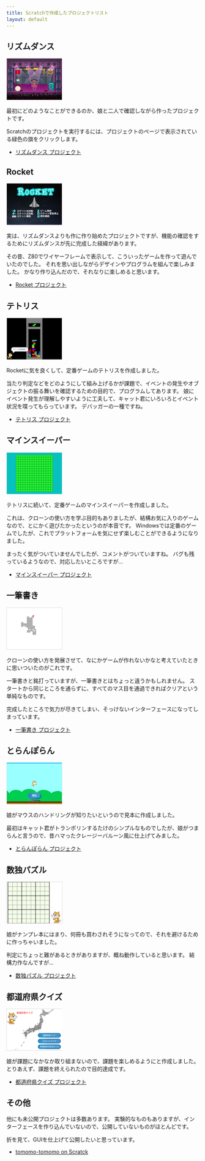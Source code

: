 ```yaml
---
title: Scratchで作成したプロジェクトリスト 
layout: default
---
```


## リズムダンス

[![リズムダンス](./img_rhythm_dance.png)](https://scratch.mit.edu/projects/375119370/)

最初にどのようなことができるのか、娘と二人で確認しながら作ったプロジェクトです。

Scratchのプロジェクトを実行するには、プロジェクトのページで表示されている緑色の旗をクリックします。

+ [リズムダンス プロジェクト](https://scratch.mit.edu/projects/375119370/)

## Rocket

[![Rocket](./img_rocket.png)](https://scratch.mit.edu/projects/374562421/)

実は、リズムダンスよりも作に作り始めたプロジェクトですが、機能の確認をするためにリズムダンスが先に完成した経緯があります。

その昔、Z80でワイヤーフレームで表示して、こういったゲームを作って遊んでいたのでした。 それを思い出しながらデザインやプログラムを組んで楽しみました。 かなり作り込んだので、それなりに楽しめると思います。

+ [Rocket プロジェクト](https://scratch.mit.edu/projects/374562421/)

## テトリス

[![テトリス](./img_tetris.png)](https://scratch.mit.edu/projects/376766531/)

Rocketに気を良くして、定番ゲームのテトリスを作成しました。

当たり判定などをどのようにして組み上げるかが課題で、イベントの発生やオブジェクトの振る舞いを確認するための目的で、プログラムしてあります。 娘にイベント発生が理解しやすいように工夫して、キャット君にいろいろとイベント状況を喋ってもらっています。 デバッガーの一種ですね。

+ [テトリス プロジェクト](https://scratch.mit.edu/projects/374562421/)

## マインスイーパー

[![マインスイーパー](./img_minesweeper.png)](https://scratch.mit.edu/projects/380008753/)

テトリスに続いて、定番ゲームのマインスイーパーを作成しました。

これは、クローンの使い方を学ぶ目的もありましたが、結構お気に入りのゲームなので、とにかく遊びたかったというのが本音です。 Windowsでは定番のゲームでしたが、これでプラットフォームを気にせず楽しむことができるようになりました。

まったく気がついていませんでしたが、コメントがついていますね。 バグも残っているようなので、対応したいところですが…

+ [マインスイーパー プロジェクト](https://scratch.mit.edu/projects/380008753/)

## 一筆書き

[![一筆書き](./img_onestroke_sketch.png)](https://scratch.mit.edu/projects/382329712/)

クローンの使い方を発展させて、なにかゲームが作れないかなと考えていたときに思いついたのがこれです。

一筆書きと銘打っていますが、一筆書きとはちょっと違うかもしれません。 スタートから同じところを通らずに、すべてのマス目を通過できればクリアという単純なものです。

完成したところで気力が尽きてしまい、そっけないインターフェースになってしまっています。

+ [一筆書き プロジェクト](https://scratch.mit.edu/projects/382329712/)

## とらんぽらん

[![とらんぽらん](./img_tranporan.png)](https://scratch.mit.edu/projects/380588354/)

娘がマウスのハンドリングが知りたいというので見本に作成しました。

最初はキャット君がトランポリンするたけのシンプルなものでしたが、娘がつまらんと言うので、昔ハマったクレージーバルーン風に仕上げてみました。

+ [とらんぽらん プロジェクト](https://scratch.mit.edu/projects/380588354/)


## 数独パズル

[![数独パズル](./img_numplay.png)](https://scratch.mit.edu/projects/388790895/)

娘がナンプレ本にはまり、何冊も買わされそうになってので、それを避けるために作っちゃいました。

判定にちょっと難があるときがありますが、概ね動作していると思います。 結構力作なんですが…

+ [数独パズル プロジェクト](https://scratch.mit.edu/projects/388790895/)

## 都道府県クイズ

[![都道府県クイズ](./img_prefectures.png)](https://scratch.mit.edu/projects/391514236/)

娘が課題になかなか取り組まないので、課題を楽しめるようにと作成しました。 とりあえず、課題を終えられたので目的達成です。

+ [都道府県クイズ プロジェクト](https://scratch.mit.edu/projects/391514236/)

## その他

他にも未公開プロジェクトは多数あります。
実験的なものもありますが、インターフェースを作り込んでいないので、公開していないものがほとんどです。

折を見て、GUIを仕上げて公開したいと思っています。

+ [tomomo-tomomo on Scratck](https://scratch.mit.edu/users/tomomo-tomomo/)

